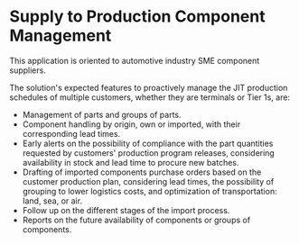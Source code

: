 # Supply to Production Component Management
This application is oriented to automotive industry SME component suppliers.

The solution's expected features to proactively manage the JIT production schedules of multiple customers, whether they are terminals or Tier 1s, are:
 
* Management of parts and groups of parts.
* Component handling by origin, own or imported, with their corresponding lead times.
* Early alerts on the possibility of compliance with the part quantities requested by customers' production program releases, considering availability in stock and lead time to procure new batches. 
* Drafting of imported components purchase orders based on the customer production plan, considering lead times, the possibility of grouping to lower logistics costs, and optimization of transportation: land, sea, or air.
* Follow up on the different stages of the import process.
* Reports on the future availability of components or groups of components.
